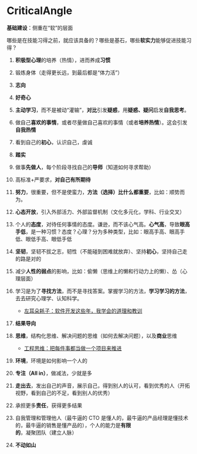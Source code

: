 # CriticalAngle

**基础建设**：侧重在“软”的层面

哪些是在技能习得之前，就应该具备的？哪些是基石，哪些**软实力**能够促进技能习得？

1. **积极型心理**的培养（热情），进而养成**习惯**
2. 锻炼身体（走得更长远，到最后都是“体力活”）
3. **志向**
4. **好奇心**
5. **主动学习**，而不是被动“灌输”，**对比**引发**疑惑**，用**疑惑、疑问**启发**自我思考**。
6. 做自己**喜欢的事情**，或者尽量做自己喜欢的事情（或者**培养热情**）。这会引发**自我热情**
7. 看到自己的**初心**，认识自己，虔诚
8. **踏实**
9. 做事**先做人**，每个阶段寻找自己的**导师**（知道如何寻求帮助）
10. 高标准+严要求，**对自己有所期待**
11. **努力**，很重要，但不是使蛮力，**方法（选择）比什么都重要**，比如：顺势而为。
12. **心态开放**，引入外部活力、外部监督机制（文化多元化，学科、行业交叉）
13. 个人的**态度**，对待任何事情的态度。谦逊，而不该心气高。**心气高**，导致**眼高手低**，是一种习惯？态度？心理？分为多种类型，比如：眼高手高、眼高手低、眼低手高、眼低手低
14. **坚韧**，坚韧不拔之志，韧性（不能碰到困难就放弃）、坚持**初心**，坚持自己走的路是对的
15. 减少**人性的弱点**的影响，比如：偷懒（思维上的懒和行动力上的懒）、怂（心理层面）
16. 学习是为了**寻找方法**，而不是寻找答案。掌握学习的方法，**学习学习的方法**，去去研究心理学、认知科学。
    * [左耳朵耗子：软件开发这些年，我学会的道理和教训](./左耳朵耗子：软件开发这些年，我学会的道理和教训.md)
17. **结果导向**
18. **思维**，结构化思维、解决问题的思维（如何去解决问题），以及**商业**思维
    * [工程思维：把每件事都当做一个项目来推进](./工程思维：把每件事都当做一个项目来推进.md)

11. **环境**，环境是如何影响一个人的
12. **专注（All in）**，做减法，少就是多
13. **走出去**，发出自己的声音，展示自己，得到别人的认可，看到优秀的人（开拓视野，看到自己的不足，看到别人的优秀）
14. 承担更多**责任**，获得更多结果
15. 自我管理和管理他人（最牛逼的 CTO 是懂人的，最牛逼的产品经理是懂技术的，最牛逼的销售是懂产品的），个人的能力是**有限的**，凝聚团队（建立人脉）
16. **不动如山**













